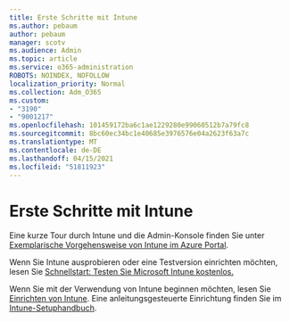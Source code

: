```yaml
---
title: Erste Schritte mit Intune
ms.author: pebaum
author: pebaum
manager: scotv
ms.audience: Admin
ms.topic: article
ms.service: o365-administration
ROBOTS: NOINDEX, NOFOLLOW
localization_priority: Normal
ms.collection: Adm_O365
ms.custom:
- "3190"
- "9001217"
ms.openlocfilehash: 101459172ba6c1ae1229280e99060512b7a79fc8
ms.sourcegitcommit: 8bc60ec34bc1e40685e3976576e04a2623f63a7c
ms.translationtype: MT
ms.contentlocale: de-DE
ms.lasthandoff: 04/15/2021
ms.locfileid: "51811923"
---
```

# <a name="getting-started-with-intune"></a>Erste Schritte mit Intune

Eine kurze Tour durch Intune und die Admin-Konsole finden Sie unter [Exemplarische Vorgehensweise von Intune im Azure Portal](https://docs.microsoft.com/mem/intune/fundamentals/tutorial-walkthrough-endpoint-manager).

Wenn Sie Intune ausprobieren oder eine Testversion einrichten möchten, lesen Sie [Schnellstart: Testen Sie Microsoft Intune kostenlos.](https://docs.microsoft.com/intune/fundamentals/free-trial-sign-up)

Wenn Sie mit der Verwendung von Intune beginnen möchten, lesen Sie [Einrichten von Intune](https://docs.microsoft.com/mem/intune/fundamentals/setup-steps). Eine anleitungsgesteuerte Einrichtung finden Sie im [Intune-Setuphandbuch](https://admin.microsoft.com/AdminPortal/Home?ref=/modernonboarding/intunesetupguide).